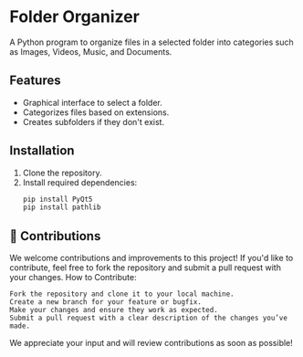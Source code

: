 # Folder Organizer

A Python program to organize files in a selected folder into categories such as Images, Videos, Music, and Documents.

## Features
- Graphical interface to select a folder.
- Categorizes files based on extensions.
- Creates subfolders if they don't exist.

## Installation
1. Clone the repository.
2. Install required dependencies:
   ```bash
   pip install PyQt5
   pip install pathlib

## 🤝 Contributions

We welcome contributions and improvements to this project! If you'd like to contribute, feel free to fork the repository and submit a pull request with your changes.
How to Contribute:

    Fork the repository and clone it to your local machine.
    Create a new branch for your feature or bugfix.
    Make your changes and ensure they work as expected.
    Submit a pull request with a clear description of the changes you’ve made.

We appreciate your input and will review contributions as soon as possible!
